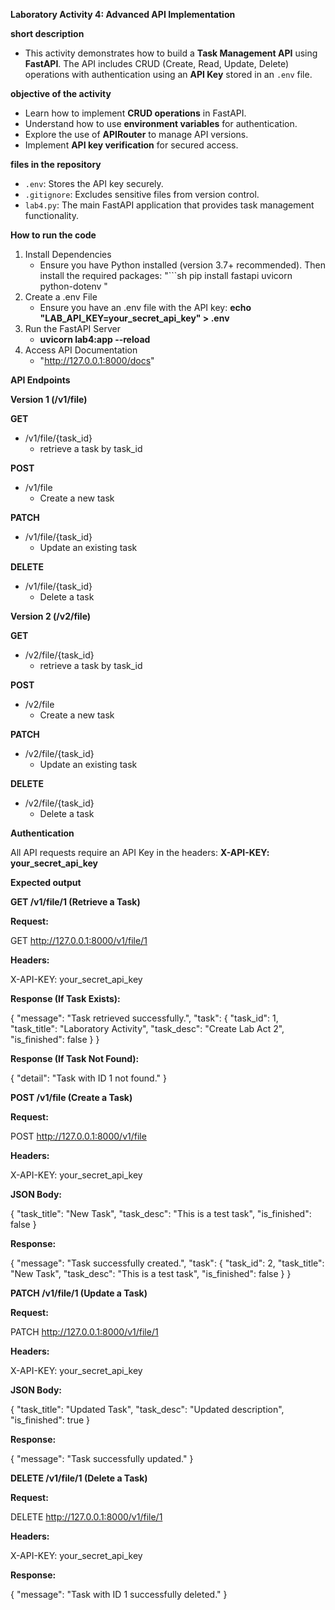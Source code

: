 **Laboratory Activity 4: Advanced API Implementation**

**short description**
- This activity demonstrates how to build a **Task Management API** using **FastAPI**. The API includes CRUD (Create, Read, Update, Delete) operations with authentication using an **API Key** stored in an `.env` file.
  
**objective of the activity**
- Learn how to implement **CRUD operations** in FastAPI.
- Understand how to use **environment variables** for authentication.
- Explore the use of **APIRouter** to manage API versions.
- Implement **API key verification** for secured access.

**files in the repository**
- `.env`: Stores the API key securely.  
- `.gitignore`: Excludes sensitive files from version control.  
- `lab4.py`: The main FastAPI application that provides task management functionality.
  
**How to run the code**
1. Install Dependencies
   - Ensure you have Python installed (version 3.7+ recommended). Then install the required packages: "```sh
pip install fastapi uvicorn python-dotenv "
2. Create a .env File
   - Ensure you have an .env file with the API key: **echo "LAB_API_KEY=your_secret_api_key" > .env**
3. Run the FastAPI Server
   - **uvicorn lab4:app --reload**
4. Access API Documentation
   - "http://127.0.0.1:8000/docs"

**API Endpoints**

**Version 1 (/v1/file)**

**GET**
- /v1/file/{task_id}	
   - retrieve a task by task_id
     
**POST**	
- /v1/file
   - Create a new task
     
**PATCH**	
- /v1/file/{task_id}
  - Update an existing task
  
**DELETE**	
- /v1/file/{task_id}
  - Delete a task

**Version 2 (/v2/file)**

**GET**
- /v2/file/{task_id}	
   - retrieve a task by task_id
     
**POST**	
- /v2/file
   - Create a new task
     
**PATCH**	
- /v2/file/{task_id}
  - Update an existing task
  
**DELETE**	
- /v2/file/{task_id}
  - Delete a task

**Authentication**

All API requests require an API Key in the headers: **X-API-KEY: your_secret_api_key**

**Expected output** 

**GET /v1/file/1 (Retrieve a Task)**

**Request:**

GET http://127.0.0.1:8000/v1/file/1

**Headers:**

X-API-KEY: your_secret_api_key

**Response (If Task Exists):**

{
  "message": "Task retrieved successfully.",
  "task": {
    "task_id": 1,
    "task_title": "Laboratory Activity",
    "task_desc": "Create Lab Act 2",
    "is_finished": false
  }
}

**Response (If Task Not Found):**

{
  "detail": "Task with ID 1 not found."
}

**POST /v1/file (Create a Task)**

**Request:**

POST http://127.0.0.1:8000/v1/file

**Headers:**

X-API-KEY: your_secret_api_key

**JSON Body:**

{
  "task_title": "New Task",
  "task_desc": "This is a test task",
  "is_finished": false
}

**Response:**

{
  "message": "Task successfully created.",
  "task": {
    "task_id": 2,
    "task_title": "New Task",
    "task_desc": "This is a test task",
    "is_finished": false
  }
}

**PATCH /v1/file/1 (Update a Task)**

**Request:**

PATCH http://127.0.0.1:8000/v1/file/1

**Headers:**

X-API-KEY: your_secret_api_key

**JSON Body:**

{
  "task_title": "Updated Task",
  "task_desc": "Updated description",
  "is_finished": true
}

**Response:**

{
  "message": "Task successfully updated."
}

**DELETE /v1/file/1 (Delete a Task)**

**Request:**

DELETE http://127.0.0.1:8000/v1/file/1

**Headers:**

X-API-KEY: your_secret_api_key

**Response:**

{
  "message": "Task with ID 1 successfully deleted."
}
